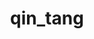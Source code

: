 ---
title: qin_tang
layout: people
permalink: /people/qin_tang
status: Alumni
pname: Qin Tang, PhD
position: Experimental Postdoc
office: 
eml: 
website:
cv: 
github:
linkedin:
google_scholar: 
twitter: 
facebook: 
instagram:
desp: Qin joined the group in 2017 under co-mentorship of Dr. Myles Brown and Dr. Shirley Liu to study the intricacies of glucocorticoid signaling its impact on the tumor-immune microenvironment, as well as to utilize CRISPR-mediated gene editing to uncover genetic vulnerabilities in glucocorticoid-refractory pediatric leukemia. In her previous academic career as an (almost) cancer researcher, she trained with David Langenau at Massachusetts General Hospital to develop immune compromised zebrafish models that allow human and mouse cell transplantation. Qin received her Ph.D. in Human Biology and Translational Medicine from Harvard University in 2017, and B.S. in Biological Sciences from Nanjing University in 2012. 
---